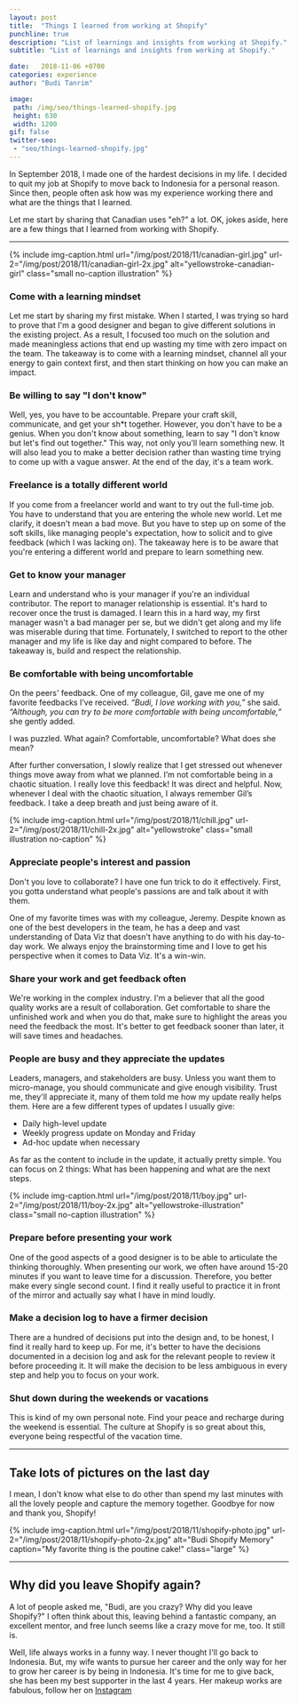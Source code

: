 ```yaml
---
layout: post
title:  "Things I learned from working at Shopify"
punchline: true
description: "List of learnings and insights from working at Shopify."
subtitle: "List of learnings and insights from working at Shopify."

date:   2018-11-06 +0700
categories: experience
author: "Budi Tanrim"

image:
 path: /img/seo/things-learned-shopify.jpg
 height: 630
 width: 1200
gif: false
twitter-seo: 
 - "seo/things-learned-shopify.jpg"
---
```


In September 2018, I made one of the hardest decisions in my life. I decided to quit my job at Shopify to move back to Indonesia for a personal reason. Since then, people often ask how was my experience working there and what are the things that I learned.

Let me start by sharing that Canadian uses "eh?" a lot. OK, jokes aside, here are a few things that I learned from working with Shopify.

---

{% include img-caption.html 
url="/img/post/2018/11/canadian-girl.jpg" 
url-2="/img/post/2018/11/canadian-girl-2x.jpg" 
alt="yellowstroke-canadian-girl" 
class="small no-caption illustration" %}

### Come with a learning mindset
Let me start by sharing my first mistake. When I started, I was trying so hard to prove that I'm a good designer and began to give different solutions in the existing project. As a result, I focused too much on the solution and made meaningless actions that end up wasting my time with zero impact on the team. The takeaway is to come with a learning mindset, channel all your energy to gain context first, and then start thinking on how you can make an impact.

### Be willing to say "I don't know"
Well, yes, you have to be accountable. Prepare your craft skill, communicate, and get your sh*t together. However, you don't have to be a genius. When you don't know about something, learn to say "I don't know but let's find out together." This way, not only you'll learn something new. It will also lead you to make a better decision rather than wasting time trying to come up with a vague answer. At the end of the day, it's a team work.

### Freelance is a totally different world
If you come from a freelancer world and want to try out the full-time job. You have to understand that you are entering the whole new world. Let me clarify, it doesn't mean a bad move. But you have to step up on some of the soft skills, like managing people's expectation, how to solicit and to give feedback (which I was lacking on). The takeaway here is to be aware that you're entering a different world and prepare to learn something new.

### Get to know your manager 
Learn and understand who is your manager if you're an individual contributor. The report to manager relationship is essential. It's hard to recover once the trust is damaged. I learn this in a hard way, my first manager wasn't a bad manager per se, but we didn't get along and my life was miserable during that time. Fortunately, I switched to report to the other manager and my life is like day and night compared to before. The takeaway is, build and respect the relationship.

### Be comfortable with being uncomfortable
On the peers' feedback. One of my colleague, Gil, gave me one of my favorite feedbacks I’ve received. _“Budi, I love working with you,”_ she said. _“Although, you can try to be more comfortable with being uncomfortable,”_ she gently added.

I was puzzled. What again? Comfortable, uncomfortable? What does she mean? 

After further conversation, I slowly realize that I get stressed out whenever things move away from what we planned. I’m not comfortable being in a chaotic situation. I really love this feedback! It was direct and helpful. Now, whenever I deal with the chaotic situation, I always remember Gil’s feedback. I take a deep breath and just being aware of it.

{% include img-caption.html 
url="/img/post/2018/11/chill.jpg" 
url-2="/img/post/2018/11/chill-2x.jpg" 
alt="yellowstroke" 
class="small illustration no-caption" %}

### Appreciate people's interest and passion
Don't you love to collaborate? I have one fun trick to do it effectively. First, you gotta understand what people's passions are and talk about it with them.

One of my favorite times was with my colleague, Jeremy. Despite known as one of the best developers in the team, he has a deep and vast understanding of Data Viz that doesn't have anything to do with his day-to-day work. We always enjoy the brainstorming time and I love to get his perspective when it comes to Data Viz. It's a win-win.

### Share your work and get feedback often
We're working in the complex industry. I'm a believer that all the good quality works are a result of collaboration. Get comfortable to share the unfinished work and when you do that, make sure to highlight the areas you need the feedback the most. It's better to get feedback sooner than later, it will save times and headaches.

### People are busy and they appreciate the updates
Leaders, managers, and stakeholders are busy. Unless you want them to micro-manage, you should communicate and give enough visibility. Trust me, they'll appreciate it, many of them told me how my update really helps them. Here are a few different types of updates I usually give:

- Daily high-level update
- Weekly progress update on Monday and Friday
- Ad-hoc update when necessary

As far as the content to include in the update, it actually pretty simple. You can focus on 2 things: What has been happening and what are the next steps.

{% include img-caption.html 
url="/img/post/2018/11/boy.jpg" 
url-2="/img/post/2018/11/boy-2x.jpg" 
alt="yellowstroke-illustration" 
class="small no-caption illustration" %}

### Prepare before presenting your work
One of the good aspects of a good designer is to be able to articulate the thinking thoroughly. When presenting our work, we often have around 15-20 minutes if you want to leave time for a discussion. Therefore, you better make every single second count. I find it really useful to practice it in front of the mirror and actually say what I have in mind loudly.

### Make a decision log to have a firmer decision
There are a hundred of decisions put into the design and, to be honest, I find it really hard to keep up. For me, it's better to have the decisions documented in a decision log and ask for the relevant people to review it before proceeding it. It will make the decision to be less ambiguous in every step and help you to focus on your work.

### Shut down during the weekends or vacations
This is kind of my own personal note. Find your peace and recharge during the weekend is essential. The culture at Shopify is so great about this, everyone being respectful of the vacation time.

---

## Take lots of pictures on the last day
I mean, I don't know what else to do other than spend my last minutes with all the lovely people and capture the memory together. Goodbye for now and thank you, Shopify!

{% include img-caption.html 
url="/img/post/2018/11/shopify-photo.jpg" 
url-2="/img/post/2018/11/shopify-photo-2x.jpg" 
alt="Budi Shopify Memory" 
caption="My favorite thing is the poutine cake!" 
class="large" %}

--- 

## Why did you leave Shopify again?
A lot of people asked me, "Budi, are you crazy? Why did you leave Shopify?" I often think about this, leaving behind a fantastic company, an excellent mentor, and free lunch seems like a crazy move for me, too. It still is.

Well, life always works in a funny way. I never thought I'll go back to Indonesia. But, my wife wants to pursue her career and the only way for her to grow her career is by being in Indonesia. It's time for me to give back, she has been my best supporter in the last 4 years. Her makeup works are fabulous, follow her on [Instagram][tutin-ig]

[tutin-ig]: https://www.instagram.com/agustine.gozali/

